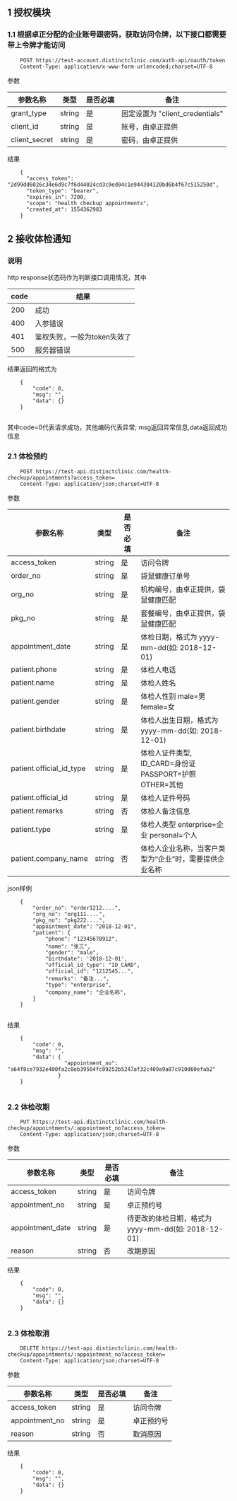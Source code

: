 ## 1 授权模块
### 1.1 根据卓正分配的企业账号跟密码，获取访问令牌，以下接口都需要带上令牌才能访问
```
    POST https://test-account.distinctclinic.com/auth-api/oauth/token
    Content-Type: application/x-www-form-urlencoded;charset=UTF-8
``` 
参数

参数名称  | 类型  | 是否必填 | 备注
------------- | ------------- | ----------- | -----------
grant_type   | string | 是 | 固定设置为 "client_credentials"
client_id  | string | 是 | 账号，由卓正提供
client_secret | string | 是 | 密码，由卓正提供

结果
```
    {
      "access_token": "2d99dd6026c34e6d9c7f6d44024cd3c9ed04c1e944304120bd6b4f67c515250d",
      "token_type": "bearer",
      "expires_in": 7200,
      "scope": "health_checkup appointments",
      "created_at": 1554362983
    }
``` 


## 2 接收体检通知

### 说明

http response状态码作为判断接口调用情况，其中

code  | 结果  
------------- | -------------
200   | 成功
400   | 入参错误
401   | 鉴权失败，一般为token失效了
500   | 服务器错误

结果返回的格式为
    
```
    {
        "code": 0,
        "msg": "",
        "data": {}
    }
    
``` 
其中code=0代表请求成功，其他编码代表异常; msg返回异常信息,data返回成功信息
    
### 2.1 体检预约
```
    POST https://test-api.distinctclinic.com/health-checkup/appointments?access_token=
    Content-Type: application/json;charset=UTF-8
``` 
参数

参数名称  | 类型  | 是否必填 | 备注
------------- | ------------- | ----------- | -----------
access_token   | string | 是 | 访问令牌
order_no   | string | 是 | 袋鼠健康订单号
org_no   | string | 是 | 机构编号，由卓正提供，袋鼠健康匹配
pkg_no   | string | 是 | 套餐编号，由卓正提供，袋鼠健康匹配
appointment_date   | string | 是 | 体检日期，格式为 yyyy-mm-dd(如: 2018-12-01)
patient.phone  | string | 是 | 体检人电话
patient.name  | string | 是 | 体检人姓名
patient.gender  | string | 是 | 体检人性别 male=男 female=女
patient.birthdate  | string | 是 | 体检人出生日期，格式为 yyyy-mm-dd(如: 2018-12-01)
patient.official_id_type  | string | 是 | 体检人证件类型, ID_CARD=身份证 PASSPORT=护照 OTHER=其他
patient.official_id  | string | 是 | 体检人证件号码
patient.remarks  | string | 否 | 体检人备注信息
patient.type  | string | 是 | 体检人类型 enterprise=企业 personal=个人
patient.company_name  | string | 否 | 体检人企业名称，当客户类型为“企业”时，需要提供企业名称

json样例
```
    {
        "order_no": "order1212....",
        "org_no": "org111....",
        "pkg_no": "pkg222....",
        "appointment_date": "2018-12-01",
        "patient": {
            "phone": "12345678912",
            "name": "张三",
            "gender": "male",
            "birthdate": '2018-12-01',
            "official_id_type": "ID_CARD",
            "official_id": "1212545...",
            "remarks": "备注...",
            "type": "enterprise",
            "company_name": "企业名称",
        }
    }
    
``` 


结果
```
    {
        "code": 0,
        "msg": "",
        "data": {
                  "appointment_no": "a64f8ce7932e400fa2c0eb39504fc09252b5247af32c409a9a87c910d60efab2"
                }
    }
    
``` 


### 2.2 体检改期
```
    PUT https://test-api.distinctclinic.com/health-checkup/appointments/:appointment_no?access_token=
    Content-Type: application/json;charset=UTF-8
``` 
参数

参数名称  | 类型  | 是否必填 | 备注
------------- | ------------- | ----------- | -----------
access_token   | string | 是 | 访问令牌
appointment_no   | string | 是 | 卓正预约号
appointment_date   | string | 是 | 待更改的体检日期，格式为 yyyy-mm-dd(如: 2018-12-01)
reason  | string | 否 | 改期原因


结果
```
    {
        "code": 0,
        "msg": "",
        "data": {}
    }
    
``` 


### 2.3 体检取消

```
    DELETE https://test-api.distinctclinic.com/health-checkup/appointments/:appointment_no?access_token=
    Content-Type: application/json;charset=UTF-8
``` 
参数

参数名称  | 类型  | 是否必填 | 备注
------------- | ------------- | ----------- | -----------
access_token   | string | 是 | 访问令牌
appointment_no   | string | 是 | 卓正预约号
reason  | string | 否 | 取消原因


结果
```
    {
        "code": 0,
        "msg": "",
        "data": {}
    }
    
``` 
